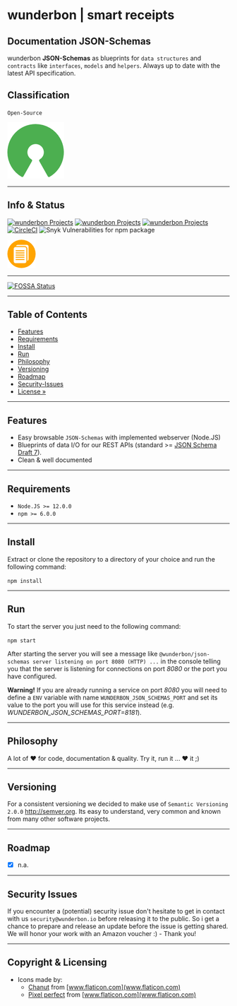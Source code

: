 # wunderbon | smart receipts

## Documentation JSON-Schemas

wunderbon **JSON-Schemas**  as blueprints for `data structures` and `contracts` like `interfaces`, `models` and `helpers`. Always up to date with the latest API specification.

## Classification

`Open-Source`

![Open-Source](docs/open-source-128x128.png)

---

## Info & Status
[![wunderbon Projects](https://img.shields.io/badge/wunderbon-Projects-green.svg?style=flat)](https://wunderbon.io/) [![wunderbon Projects](https://img.shields.io/badge/license-MIT-green?style=flat)](https://wunderbon.io/) [![wunderbon Projects](https://img.shields.io/badge/wunderbon-Open_Standard-orange?style=flat)](https://wunderbon.io/) [![CircleCI](https://img.shields.io/circleci/build/bitbucket/wunderbon/json-schemas/master)](https://circleci.com/bb/wunderbon/json-schemas) ![Snyk Vulnerabilities for npm package](https://img.shields.io/snyk/vulnerabilities/npm/@wunderbon/json-schemas)

![JSON-Schemas](docs/logo-64x64.png)

---

[![FOSSA Status](https://app.fossa.com/api/projects/git%2Bbitbucket.org%2Fwunderbon%2Fjson-schemas.svg?type=large)](https://app.fossa.com/projects/git%2Bbitbucket.org%2Fwunderbon%2Fjson-schemas?ref=badge_large)

---

## Table of Contents

- [Features](#features)
- [Requirements](#requirements)
- [Install](#install)
- [Run](#run)
- [Philosophy](#philosophy)
- [Versioning](#versioning)
- [Roadmap](#roadmap)
- [Security-Issues](#security-issues)
- [License »](LICENSE)

---

## Features

 - Easy browsable `JSON-Schemas` with implemented webserver (Node.JS)
 - Blueprints of data I/O for our REST APIs (standard >= [JSON Schema Draft 7](http://json-schema.org/ "JSON Schema Draft")).
 - Clean & well documented

---

## Requirements

 - `Node.JS >= 12.0.0` 
 - `npm >= 6.0.0`

---

## Install
Extract or clone the repository to a directory of your choice and run the following command:

`npm install`

---

## Run
To start the server you just need to the following command:

`npm start`

After starting the server you will see a message like `@wunderbon/json-schemas server listening on port 8080 (HTTP) ...` in the console telling you that the server is listening for connections on port *8080* or the port you have configured.

**Warning!**
If you are already running a service on port *8080* you will need to define a `ENV` variable with name `WUNDERBON_JSON_SCHEMAS_PORT` and set its value to the port you will use for this service instead (e.g. *WUNDERBON_JSON_SCHEMAS_PORT=8181*).

---

## Philosophy

A lot of ♥ for code, documentation & quality. Try it, run it ... ♥ it ;)

---

## Versioning

For a consistent versioning we decided to make use of `Semantic Versioning 2.0.0` http://semver.org. Its easy to understand, very common and known from many other software projects.

---

## Roadmap
- [x] n.a.

---

## Security Issues

If you encounter a (potential) security issue don't hesitate to get in contact with us `security@wunderbon.io` before releasing it to the public. So i get a chance to prepare and release an update before the issue is getting shared. We will honor your work with an Amazon voucher :) - Thank you!

---

## Copyright & Licensing

- Icons made by:
  - [Chanut](https://www.flaticon.com/authors/chanut) from [www.flaticon.com](www.flaticon.com)
  - [Pixel perfect](https://www.flaticon.com/de/autoren/pixel-perfect) from [www.flaticon.com](www.flaticon.com)

